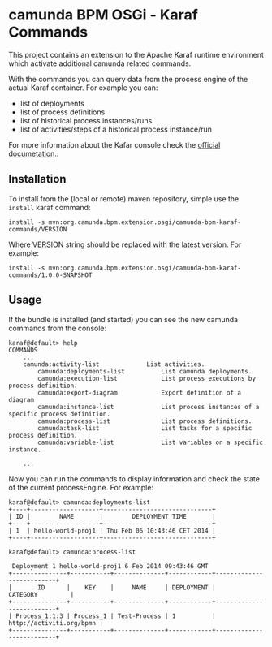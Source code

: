 # camunda BPM OSGi - Karaf Commands

This project contains an extension to the Apache Karaf runtime environment which activate additional camunda related commands.

With the commands you can query data from the process engine of the actual Karaf container. For example you can:

* list of deployments
* list of process definitions
* list of historical process instances/runs
* list of activities/steps of a historical process instance/run

For more information about the Kafar console check the [official documetation](http://karaf.apache.org/manual/latest/users-guide/console.html)..

## Installation

To install from the (local or remote) maven repository, simple use the ```install``` karaf command:

```
install -s mvn:org.camunda.bpm.extension.osgi/camunda-bpm-karaf-commands/VERSION
```

Where VERSION string should be replaced with the latest version. For example:

```
install -s mvn:org.camunda.bpm.extension.osgi/camunda-bpm-karaf-commands/1.0.0-SNAPSHOT
```

## Usage

If the bundle is installed (and started) you can see the new camunda commands from the console:

```
karaf@default> help
COMMANDS
	...
	camunda:activity-list             List activities.
        camunda:deployments-list          List camunda deployments.
        camunda:execution-list            List process executions by process definition.
        camunda:export-diagram            Export definition of a diagram
        camunda:instance-list             List process instances of a specific process definition.
        camunda:process-list              List process definitions.
        camunda:task-list                 List tasks for a specific process definition.
        camunda:variable-list             List variables on a specific instance.

	...
```

Now you can run the commands to display information and check the state of the current processEngine. For example:

```
karaf@default> camunda:deployments-list 
+----+-------------------+------------------------------+
| ID |        NAME       |        DEPLOYMENT_TIME       |
+----+-------------------+------------------------------+
| 1  | hello-world-proj1 | Thu Feb 06 10:43:46 CET 2014 |
+----+-------------------+------------------------------+

karaf@default> camunda:process-list

 Deployment 1 hello-world-proj1 6 Feb 2014 09:43:46 GMT
+---------------+-----------+--------------+------------+--------------------------+
|       ID      |    KEY    |     NAME     | DEPLOYMENT |         CATEGORY         |
+---------------+-----------+--------------+------------+--------------------------+
| Process_1:1:3 | Process_1 | Test-Process | 1          | http://activiti.org/bpmn |
+---------------+-----------+--------------+------------+--------------------------+
```
